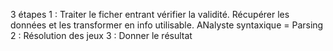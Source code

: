 3 étapes 
1 : Traiter le ficher entrant vérifier la validité. Récupérer les données et les transformer en info utilisable. ANalyste syntaxique = Parsing
2 : Résolution des jeux
3 : Donner le résultat